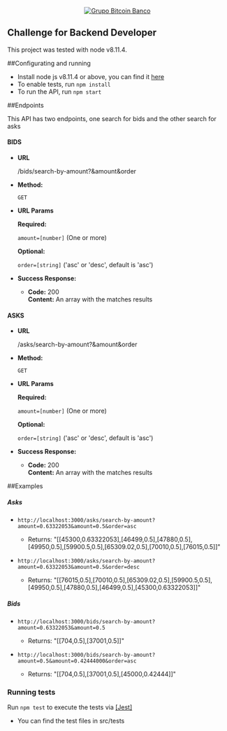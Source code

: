   <p align="center">
  <a href="https://www.btc-banco.com">
      <img src="https://s3.amazonaws.com/assinaturas-de-emails/btc.png" alt="Grupo Bitcoin Banco"/>
  </a>
</p>

## Challenge for Backend Developer

This project was tested with node v8.11.4.

##Configurating and running

- Install node js v8.11.4 or above, you can find it <a href="https://nodejs.org/en/">here</a>
- To enable tests, run `npm install`
- To run the API, run `npm start`

##Endpoints

This API has two endpoints, one search for bids and the other search for asks

#### BIDS

  * **URL**

    /bids/search-by-amount?&amount&order

* **Method:**

  `GET`
  
*  **URL Params**

   **Required:**
 
   `amount=[number]` (One or more)

   **Optional:**
 
   `order=[string]` ('asc' or 'desc', default is 'asc')


* **Success Response:**

  * **Code:** 200 <br />
    **Content:** An array with the matches results

#### ASKS

  * **URL**

    /asks/search-by-amount?&amount&order

* **Method:**

  `GET`
  
*  **URL Params**

   **Required:**
 
   `amount=[number]` (One or more)

   **Optional:**
 
   `order=[string]` ('asc' or 'desc', default is 'asc')


* **Success Response:**

  * **Code:** 200 <br />
    **Content:** An array with the matches results

##Examples

  ##### Asks 
  * `http://localhost:3000/asks/search-by-amount?amount=0.63322053&amount=0.5&order=asc`
    - Returns: "[[45300,0.63322053],[46499,0.5],[47880,0.5],[49950,0.5],[59900.5,0.5],[65309.02,0.5],[70010,0.5],[76015,0.5]]"

  * `http://localhost:3000/asks/search-by-amount?amount=0.63322053&amount=0.5&order=desc`
    - Returns: "[[76015,0.5],[70010,0.5],[65309.02,0.5],[59900.5,0.5],[49950,0.5],[47880,0.5],[46499,0.5],[45300,0.63322053]]"

  ##### Bids
   * `http://localhost:3000/bids/search-by-amount?amount=0.63322053&amount=0.5`
     - Returns: "[[704,0.5],[37001,0.5]]"

  * `http://localhost:3000/bids/search-by-amount?amount=0.5&amount=0.42444000&order=asc`
    - Returns: "[[704,0.5],[37001,0.5],[45000,0.42444]]"
    

### Running tests

Run `npm test` to execute the tests via <a href="https://jestjs.io/">[Jest]</a>

- You can find the test files in src/tests


